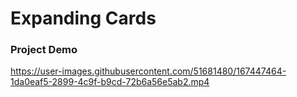 # Expanding Cards

### Project Demo
https://user-images.githubusercontent.com/51681480/167447464-1da0eaf5-2899-4c9f-b9cd-72b6a56e5ab2.mp4

